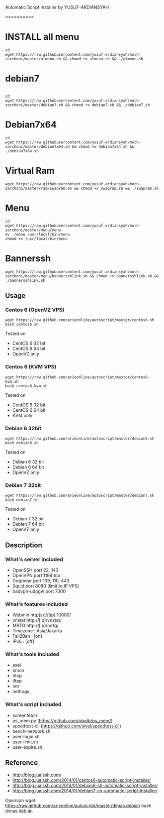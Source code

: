 Automatic Script Installer by YUSUF-ARDIANSYAH

==========
# INSTALL all menu
```
cd
wget https://raw.githubusercontent.com/yusuf-ardiansyah/moch-zarchoni/master/almenu.sh && chmod +x almenu.sh && ./almenu.sh
```
# debian7
```

cd
wget https://raw.githubusercontent.com/yusuf-ardiansyah/moch-zarchoni/master/debian7.sh && chmod +x debian7.sh && ./debian7.sh

```

# Debian7x64
```
cd
wget https://raw.githubusercontent.com/yusuf-ardiansyah/moch-zarchoni/master/debian7x64.sh && chmod +x debian7x64.sh && ./debian7x64.sh
```
# Virtual Ram
```
wget https://raw.githubusercontent.com/yusuf-ardiansyah/moch-zarchoni/master/ram/swapram.sh && chmod +x swapram.sh && ./swapram.sh
```
# Menu
```
cd
wget https://raw.githubusercontent.com/yusuf-ardiansyah/moch-zarchoni/master/menu/menu
mv ./menu /usr/local/bin/menu
chmod +x /usr/local/bin/menu
```
# Bannerssh
```
wget https://raw.githubusercontent.com/yusuf-ardiansyah/moch-zarchoni/master/menu/bannersshlink.sh && chmod +x bannersshlink.sh && ./bannersshlink.sh
```

## Usage
### Centos 6 (OpenVZ VPS)
```
wget https://raw.github.com/arieonline/autoscript/master/centos6.sh
bash centos6.sh
```
Tested on
* CentOS 6 32 bit
* CentOS 6 64 bit
* OpenVZ only

### Centos 6 (KVM VPS)
```
wget https://raw.github.com/arieonline/autoscript/master/centos6-kvm.sh
bash centos6-kvm.sh
```
Tested on
* CentOS 6 32 bit
* CentOS 6 64 bit
* KVM only

### Debian 6 32bit
```
wget https://raw.github.com/arieonline/autoscript/master/debian6.sh
bash debian6.sh
```
Tested on
* Debian 6 32 bit
* Debian 6 64 bit
* OpenVZ only

### Debian 7 32bit
```
wget https://raw.github.com/arieonline/autoscript/master/debian7.sh
bash debian7.sh
```
Tested on
* Debian 7 32 bit
* Debian 7 64 bit
* OpenVZ only


## Description

### What's server included
* OpenSSH port 22, 143
* OpenVPN port 1194 tcp
* Dropbear port 109, 110, 443
* Squid port 8080 (limit to IP VPS)
* badvpn-udpgw port 7300

### What's features included
* Webmin http(s)://[ip]:10000/
* vnstat http://[ip]/vnstat/
* MRTG http://[ip]/mrtg/
* Timezone : Asia/Jakarta
* Fail2Ban : [on]
* IPv6     : [off]

### What's tools included
* axel
* bmon
* htop
* iftop
* mtr
* nethogs  

### What's script included
* screenfetch
* ps_mem.py (https://github.com/pixelb/ps_mem/)
* speedtest-cli (https://github.com/sivel/speedtest-cli)
* bench-network.sh
* user-login.sh
* user-limit.sh
* user-expire.sh

## Reference
* http://blog.jualssh.com/
* http://blog.jualssh.com/2014/01/centos6-automatic-script-installer/
* http://blog.jualssh.com/2014/01/debian6-sh-automatic-script-installer/
* http://blog.jualssh.com/2014/01/debian7-sh-automatic-script-installer/

Openvpn
wget https://raw.github.com/arieonline/autoscript/master/dimas.debian
bash dimas.debian
